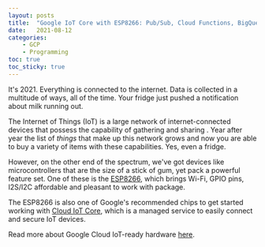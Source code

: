 ```yaml
---
layout: posts
title:  "Google IoT Core with ESP8266: Pub/Sub, Cloud Functions, BigQuery"
date:   2021-08-12
categories: 
    - GCP
    - Programming
toc: true
toc_sticky: true
---
```


It's 2021. Everything is connected to the internet. Data is collected in a multitude of ways, all of the time. Your fridge just pushed a notification about milk running out.

The Internet of Things (IoT) is a large network of internet-connected devices that possess the capability of gathering and sharing . Year after year the list of *things* that make up this network grows and now you are able to buy a variety of items with these capabilities. Yes, even a fridge. 

However, on the other end of the spectrum, we've got devices like microcontrollers that are the size of a stick of gum, yet pack a powerful feature set. One of these is the [ESP8266](https://en.wikipedia.org/wiki/ESP8266), which brings Wi-Fi, GPIO pins, I2S/I2C   affordable and pleasant to work with package.

The ESP8266 is also one of Google's recommended chips to get started working with [Cloud IoT Core](https://cloud.google.com/iot-core), which is a managed service to easily connect and secure IoT devices.

Read more about Google Cloud IoT-ready hardware [here](https://cloud.google.com/solutions/iot/kit/).



